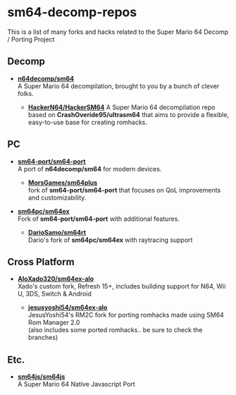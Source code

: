 # sm64-decomp-repos
This is a list of many forks and hacks related to the Super Mario 64 Decomp / Porting Project

## Decomp
- [**n64decomp/sm64**](https://github.com/n64decomp/sm64)<br>
  A Super Mario 64 decompilation, brought to you by a bunch of clever folks.
  
  - [**HackerN64/HackerSM64**](https://github.com/HackerN64/HackerSM64)
    A Super Mario 64 decompilation repo based on **CrashOveride95/ultrasm64** that aims to provide a flexible, easy-to-use base for creating romhacks.

## PC
- [**sm64-port/sm64-port**](https://github.com/sm64-port/sm64-port)<br>
  A port of **n64decomp/sm64** for modern devices.
  
  - [**MorsGames/sm64plus**](https://github.com/MorsGames/sm64plus)<br>
    fork of **sm64-port/sm64-port** that focuses on QoL improvements and customizability. 
  
- [**sm64pc/sm64ex**](https://github.com/sm64pc/sm64ex)<br>
  Fork of **sm64-port/sm64-port** with additional features. 
  
  - [**DarioSamo/sm64rt**](https://github.com/DarioSamo/sm64rt)<br>
  Dario's fork of **sm64pc/sm64ex** with raytracing support

## Cross Platform
- [**AloXado320/sm64ex-alo**](https://github.com/AloXado320/sm64ex-alo)<br>
Xado's custom fork, Refresh 15+, includes building support for N64, Wii U, 3DS, Switch & Android

  - [**jesusyoshi54/sm64ex-alo**](https://github.com/jesusyoshi54/sm64ex-alo)<br>
  JesusYoshi54's RM2C fork for porting romhacks made using SM64 Rom Manager 2.0<br>
  (also includes some ported romhacks.. be sure to check the branches)

## Etc.
- [**sm64js/sm64js**](https://github.com/sm64js/sm64js)<br>
  A Super Mario 64 Native Javascript Port 
